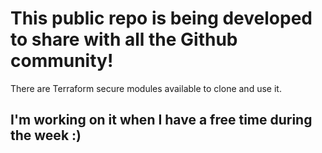 # This public repo is being developed to share with all the Github community!
There are Terraform secure modules available to clone and use it.

## I'm working on it when I have a free time during the week :)
